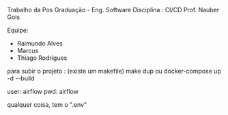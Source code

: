 Trabalho da Pos Graduação - Eng. Software 
Disciplina : CI/CD
Prof. Nauber Gois


Equipe:
  - Raimundo Alves
  - Marcus
  - Thiago Rodrigues



para subir o projeto  : (existe um makefile)
make dup ou docker-compose up -d --build

user: airflow pwd: airflow 

qualquer coisa, tem o ".env"


